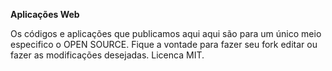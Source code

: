 **Aplicações Web**
 
 Os códigos e aplicações que publicamos aqui aqui são para um único meio especifico o OPEN SOURCE.
 Fique a vontade para fazer seu fork editar ou fazer as modificações desejadas.
 Licenca MIT.
